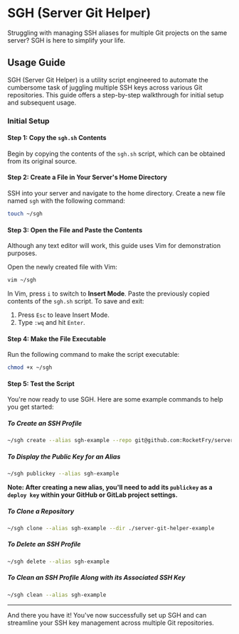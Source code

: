 # SGH (Server Git Helper)

Struggling with managing SSH aliases for multiple Git projects on the same server? SGH is here to simplify your life.

## Usage Guide

SGH (Server Git Helper) is a utility script engineered to automate the cumbersome task of juggling multiple SSH keys across various Git repositories. This guide offers a step-by-step walkthrough for initial setup and subsequent usage.

### Initial Setup

#### Step 1: Copy the `sgh.sh` Contents

Begin by copying the contents of the `sgh.sh` script, which can be obtained from its original source.

#### Step 2: Create a File in Your Server's Home Directory

SSH into your server and navigate to the home directory. Create a new file named `sgh` with the following command:

```bash
touch ~/sgh
```

#### Step 3: Open the File and Paste the Contents

Although any text editor will work, this guide uses Vim for demonstration purposes.

Open the newly created file with Vim:

```bash
vim ~/sgh
```

In Vim, press `i` to switch to **Insert Mode**. Paste the previously copied contents of the `sgh.sh` script. To save and exit:

1. Press `Esc` to leave Insert Mode.
2. Type `:wq` and hit `Enter`.

#### Step 4: Make the File Executable

Run the following command to make the script executable:

```bash
chmod +x ~/sgh
```

#### Step 5: Test the Script

You're now ready to use SGH. Here are some example commands to help you get started:

##### To Create an SSH Profile

```bash
~/sgh create --alias sgh-example --repo git@github.com:RocketFry/server-git-helper.git
```

##### To Display the Public Key for an Alias

```bash
~/sgh publickey --alias sgh-example
```

**Note: After creating a new alias, you'll need to add its `publickey` as a `deploy key` within your GitHub or GitLab project settings.**

##### To Clone a Repository

```bash
~/sgh clone --alias sgh-example --dir ./server-git-helper-example
```

##### To Delete an SSH Profile

```bash
~/sgh delete --alias sgh-example
```

##### To Clean an SSH Profile Along with its Associated SSH Key

```bash
~/sgh clean --alias sgh-example
```

---

And there you have it! You've now successfully set up SGH and can streamline your SSH key management across multiple Git repositories.